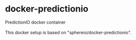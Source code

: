 # docker-predictionio
PredictionIO docker container
<br>
<br>
This docker setup is based on "sphereio/docker-predictionio".

